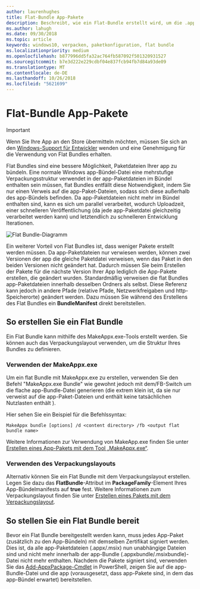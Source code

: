 ```yaml
---
author: laurenhughes
title: Flat-Bundle App-Pakete
description: Beschreibt, wie ein Flat-Bundle erstellt wird, um die .appx-Paketdateien Ihrer App mit Verweisen auf App-Pakete zu bündeln.
ms.author: lahugh
ms.date: 09/30/2018
ms.topic: article
keywords: windows10, verpacken, paketkonfiguration, flat bundle
ms.localizationpriority: medium
ms.openlocfilehash: b877996dd5fa32ac764fb587092f501320931527
ms.sourcegitcommit: b7e3d222e229cdbf04e837fcb94fb7d84a93de09
ms.translationtype: MT
ms.contentlocale: de-DE
ms.lasthandoff: 10/26/2018
ms.locfileid: "5621699"
---
```

# <a name="flat-bundle-app-packages"></a>Flat-Bundle App-Pakete 

> [!IMPORTANT]
> Wenn Sie Ihre App an den Store übermitteln möchten, müssen Sie sich an den [Windows-Support für Entwickler](https://developer.microsoft.com/windows/support) wenden und eine Genehmigung für die Verwendung von Flat Bundles erhalten.

Flat Bundles sind eine bessere Möglichkeit, Paketdateien Ihrer app zu bündeln. Eine normale Windows app-Bündel-Datei eine mehrstufige Verpackungsstruktur verwendet in der app-Paketdateien im Bündel enthalten sein müssen, flat Bundles entfällt diese Notwendigkeit, indem Sie nur einen Verweis auf die app-Paket-Dateien, sodass sich diese außerhalb des app-Bündels befinden. Da app-Paketdateien nicht mehr im Bündel enthalten sind, kann es sich um parallel verarbeitet, wodurch Uploadzeit, einer schnelleren Veröffentlichung (da jede app-Paketdatei gleichzeitig verarbeitet werden kann) und letztendlich zu schnelleren Entwicklung Iterationen.

![Flat Bundle-Diagramm](images/bundle-combined.png)

Ein weiterer Vorteil von Flat Bundles ist, dass weniger Pakete erstellt werden müssen. Da app-Paketdateien nur verwiesen werden, können zwei Versionen der app die gleiche Paketdatei verweisen, wenn das Paket in den beiden Versionen nicht geändert hat. Dadurch müssen Sie beim Erstellen der Pakete für die nächste Version Ihrer App lediglich die App-Pakete erstellen, die geändert wurden.
Standardmäßig verweisen die flat Bundles app-Paketdateien innerhalb desselben Ordners als selbst. Diese Referenz kann jedoch in andere Pfade (relative Pfade, Netzwerkfreigaben und http-Speicherorte) geändert werden. Dazu müssen Sie während des Erstellens des Flat Bundles ein **BundleManifest** direkt bereitstellen. 

## <a name="how-to-create-a-flat-bundle"></a>So erstellen Sie ein Flat Bundle

Ein Flat Bundle kann mithilfe des MakeAppx.exe-Tools erstellt werden. Sie können auch das Verpackungslayout verwenden, um die Struktur Ihres Bundles zu definieren.

### <a name="using-makeappxexe"></a>Verwenden der MakeAppx.exe
Um ein flat Bundle mit MakeAppx.exe zu erstellen, verwenden Sie den Befehl "MakeAppx.exe Bundle" wie gewohnt jedoch mit dem/FB-Switch um die flache app-Bundle-Datei generieren (die extrem klein ist, da sie nur verweist auf die app-Paket-Dateien und enthält keine tatsächlichen Nutzlasten enthält ). 

Hier sehen Sie ein Beispiel für die Befehlssyntax:

```syntax
MakeAppx bundle [options] /d <content directory> /fb <output flat bundle name>
```

Weitere Informationen zur Verwendung von MakeApp.exe finden Sie unter [Erstellen eines App-Pakets mit dem Tool „MakeAppx.exe“](https://docs.microsoft.com/windows/uwp/packaging/create-app-package-with-makeappx-tool).

### <a name="using-packaging-layout"></a>Verwenden des Verpackungslayouts
Alternativ können Sie ein Flat Bundle mit dem Verpackungslayout erstellen. Legen Sie dazu das **FlatBundle**-Attribut im **PackageFamily**-Element Ihres App-Bündelmanifests auf **true** fest. Weitere Informationen zum Verpackungslayout finden Sie unter [Erstellen eines Pakets mit dem Verpackungslayout](packaging-layout.md).

## <a name="how-to-deploy-a-flat-bundle"></a>So stellen Sie ein Flat Bundle bereit 
Bevor ein Flat Bundle bereitgestellt werden kann, muss jedes App-Paket (zusätzlich zu den App-Bündeln) mit demselben Zertifikat signiert werden. Dies ist, da alle app-Paketdateien (.appx/.msix) nun unabhängige Dateien sind und nicht mehr innerhalb der app-Bundle (.appxbundle/.msixbundle)-Datei nicht mehr enthalten. Nachdem die Pakete signiert sind, verwenden Sie das [Add-AppxPackage-Cmdlet](https://docs.microsoft.com/powershell/module/appx/add-appxpackage?view=win10-ps) in PowerShell, zeigen Sie auf die app-Bundle-Datei und die app (vorausgesetzt, dass app-Pakete sind, in dem das app-Bündel erwartet) bereitstellen. 